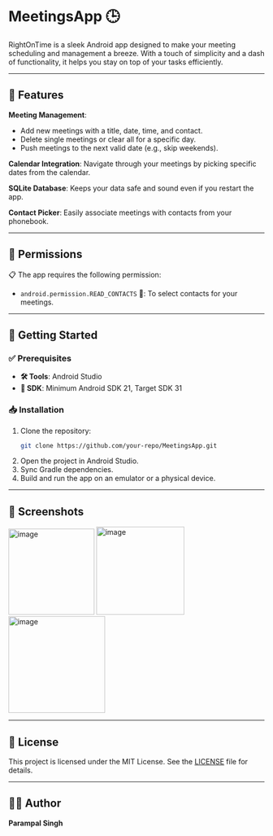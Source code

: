 # **MeetingsApp** 🕒

RightOnTime is a sleek Android app designed to make your meeting scheduling and management a breeze. With a touch of simplicity and a dash of functionality, it helps you stay on top of your tasks efficiently.

---

## 🌟 **Features**

 **Meeting Management**:
- Add new meetings with a title, date, time, and contact.
- Delete single meetings or clear all for a specific day.
- Push meetings to the next valid date (e.g., skip weekends).


**Calendar Integration**: Navigate through your meetings by picking specific dates from the calendar.

**SQLite Database**: Keeps your data safe and sound even if you restart the app.

**Contact Picker**: Easily associate meetings with contacts from your phonebook.

---

## 🔐 **Permissions**

📋 The app requires the following permission:
- `android.permission.READ_CONTACTS` 📇: To select contacts for your meetings.

---

## 🚀 **Getting Started**

### ✅ **Prerequisites**
- **🛠️ Tools**: Android Studio
- **📱 SDK**: Minimum Android SDK 21, Target SDK 31

### 📥 **Installation**
1. Clone the repository:
   ```bash
   git clone https://github.com/your-repo/MeetingsApp.git
   ```
2. Open the project in Android Studio.
3. Sync Gradle dependencies.
4. Build and run the app on an emulator or a physical device.

---

## 📸 **Screenshots**
<img width="169" alt="image" src="https://github.com/user-attachments/assets/54b832fc-6a97-450d-b112-a07c81592964" />
<img width="173" alt="image" src="https://github.com/user-attachments/assets/faf93cc1-d25e-4453-9866-a7572dfebe63" />
<img width="190" alt="image" src="https://github.com/user-attachments/assets/b6f74743-f260-4d15-9749-2b096e4293d4" />


---

## 📜 **License**

This project is licensed under the MIT License. See the [LICENSE](LICENSE) file for details.

---

## 👨‍💻 **Author**

**Parampal Singh**  
